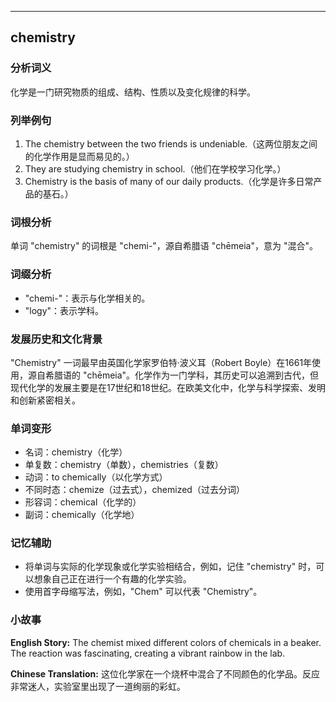 
---------------
## chemistry
### 分析词义
化学是一门研究物质的组成、结构、性质以及变化规律的科学。

### 列举例句
1. The chemistry between the two friends is undeniable.（这两位朋友之间的化学作用是显而易见的。）
2. They are studying chemistry in school.（他们在学校学习化学。）
3. Chemistry is the basis of many of our daily products.（化学是许多日常产品的基石。）

### 词根分析
单词 "chemistry" 的词根是 "chemi-"，源自希腊语 "chēmeia"，意为 "混合"。

### 词缀分析
- "chemi-"：表示与化学相关的。
- "logy"：表示学科。

### 发展历史和文化背景
"Chemistry" 一词最早由英国化学家罗伯特·波义耳（Robert Boyle）在1661年使用，源自希腊语的 "chēmeia"。化学作为一门学科，其历史可以追溯到古代，但现代化学的发展主要是在17世纪和18世纪。在欧美文化中，化学与科学探索、发明和创新紧密相关。

### 单词变形
- 名词：chemistry（化学）
- 单复数：chemistry（单数），chemistries（复数）
- 动词：to chemically（以化学方式）
- 不同时态：chemize（过去式），chemized（过去分词）
- 形容词：chemical（化学的）
- 副词：chemically（化学地）

### 记忆辅助
- 将单词与实际的化学现象或化学实验相结合，例如，记住 "chemistry" 时，可以想象自己正在进行一个有趣的化学实验。
- 使用首字母缩写法，例如，"Chem" 可以代表 "Chemistry"。

### 小故事
**English Story:**
The chemist mixed different colors of chemicals in a beaker. The reaction was fascinating, creating a vibrant rainbow in the lab.

**Chinese Translation:**
这位化学家在一个烧杯中混合了不同颜色的化学品。反应非常迷人，实验室里出现了一道绚丽的彩虹。

